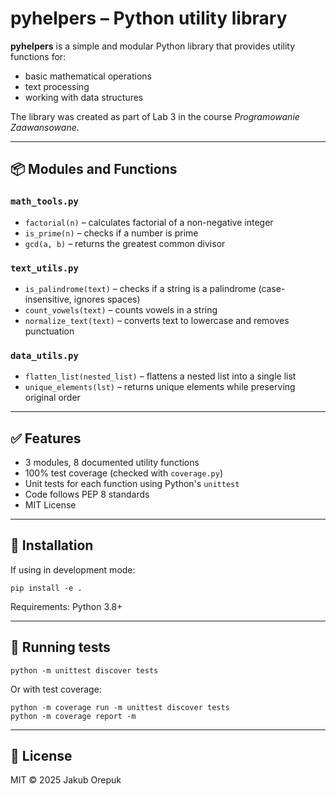 # pyhelpers – Python utility library

**pyhelpers** is a simple and modular Python library that provides utility functions for:

- basic mathematical operations
- text processing
- working with data structures

The library was created as part of Lab 3 in the course *Programowanie Zaawansowane*.

---

## 📦 Modules and Functions

### `math_tools.py`

- `factorial(n)` – calculates factorial of a non-negative integer
- `is_prime(n)` – checks if a number is prime
- `gcd(a, b)` – returns the greatest common divisor

### `text_utils.py`

- `is_palindrome(text)` – checks if a string is a palindrome (case-insensitive, ignores spaces)
- `count_vowels(text)` – counts vowels in a string
- `normalize_text(text)` – converts text to lowercase and removes punctuation

### `data_utils.py`

- `flatten_list(nested_list)` – flattens a nested list into a single list
- `unique_elements(lst)` – returns unique elements while preserving original order

---

## ✅ Features

- 3 modules, 8 documented utility functions
- 100% test coverage (checked with `coverage.py`)
- Unit tests for each function using Python's `unittest`
- Code follows PEP 8 standards
- MIT License

---

## 🔧 Installation

If using in development mode:

```
pip install -e .
```

Requirements: Python 3.8+

---

## 🧪 Running tests

```
python -m unittest discover tests
```

Or with test coverage:

```
python -m coverage run -m unittest discover tests
python -m coverage report -m
```

---

## 📝 License

MIT © 2025 Jakub Orepuk
